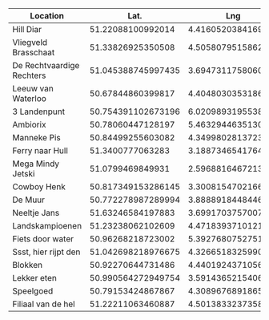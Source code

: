 | Location     | Lat.    | Lng |
| ------------ | ------- | -------- |
| Hill Diar | 51.22088100992014 | 4.416052038416922
| Vliegveld Brasschaat | 51.33826925350508 | 4.505807951586267
| De Rechtvaardige Rechters | 51.045388745997435 | 3.6947311758060533
| Leeuw van Waterloo | 50.67844860399817 | 4.404803035318669
| 3 Landenpunt | 50.754391102673196 | 6.020989319553884
| Ambiorix | 50.78060447128197 | 5.463294463513008
| Manneke Pis | 50.84499255603082 | 4.349980281372388
| Ferry naar Hull | 51.3400777063283 | 3.188734654176406
| Mega Mindy Jetski | 51.0799469849931 | 2.5968816467213465
| Cowboy Henk | 50.817349153286145 | 3.3008154702166292
| De Muur | 50.772278987289994 | 3.8888918448446135
| Neeltje Jans | 51.63246584197883 | 3.699170375700716
| Landskampioenen | 51.23238062102609 | 4.47183937101216
| Fiets door water | 50.96268218723002 | 5.392768075275111
| Ssst, hier rijpt den | 51.042698218976675 | 4.326651832599036
| Blokken | 50.92270644731486 | 4.44019243710563
| Lekker eten | 50.990564272949754 | 3.5914365215406585
| Speelgoed | 50.79153424867867 | 4.3089676891865665
| Filiaal van de hel | 51.22211063460887 | 4.501383323735886
